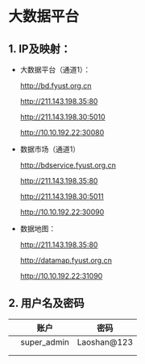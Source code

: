 # 大数据平台

## 1. IP及映射：

- 大数据平台（通道1）：

  http://bd.fyust.org.cn

  http://211.143.198.35:80

  
  
  http://211.143.198.30:5010
  
  http://10.10.192.22:30080



- 数据市场（通道1）

  http://bdservice.fyust.org.cn

  http://211.143.198.35:80

  

  http://211.143.198.30:5011

  http://10.10.192.22:30090

  

- 数据地图：

  http://211.143.198.35:80

  http://datamap.fyust.org.cn

  http://10.10.192.22:31090

## 2. 用户名及密码

|      | 账户        | 密码        |
| ---- | ----------- | ----------- |
|      | super_admin | Laoshan@123 |
|      |             |             |
|      |             |             |

